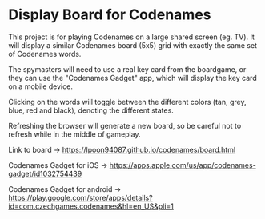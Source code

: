 # Display Board for Codenames

This project is for playing Codenames on a large shared screen (eg. TV).
It will display a similar Codenames board (5x5) grid with exactly the same set of Codenames words.

The spymasters will need to use a real key card from the boardgame, or they can use the "Codenames Gadget" app,
which will display the key card on a mobile device.

Clicking on the words will toggle between the different colors (tan, grey, blue, red and black), denoting the different states.

Refreshing the browser will generate a new board, so be careful not to refresh while in the middle of gameplay.

Link to board -> https://lpoon94087.github.io/codenames/board.html

Codenames Gadget for iOS -> https://apps.apple.com/us/app/codenames-gadget/id1032754439

Codenames Gadget for android -> https://play.google.com/store/apps/details?id=com.czechgames.codenames&hl=en_US&pli=1
